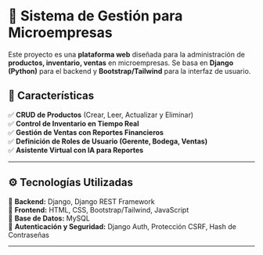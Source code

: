 # 🏢 Sistema de Gestión para Microempresas  

Este proyecto es una **plataforma web** diseñada para la administración de **productos, inventario, ventas** en microempresas. Se basa en **Django (Python)** para el backend y **Bootstrap/Tailwind** para la interfaz de usuario.  

## 🚀 Características  
✅ **CRUD de Productos** (Crear, Leer, Actualizar y Eliminar)  
✅ **Control de Inventario en Tiempo Real**  
✅ **Gestión de Ventas con Reportes Financieros**  
✅ **Definición de Roles de Usuario (Gerente, Bodega, Ventas)**   
✅ **Asistente Virtual con IA para Reportes**  

---

## ⚙️ Tecnologías Utilizadas  
🔹 **Backend:** Django, Django REST Framework  
🔹 **Frontend:** HTML, CSS, Bootstrap/Tailwind, JavaScript  
🔹 **Base de Datos:** MySQL  
🔹 **Autenticación y Seguridad:** Django Auth, Protección CSRF, Hash de Contraseñas  

---


